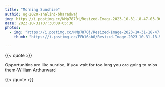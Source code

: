 ```yaml
---
title: "Morning Sunshine"
authid: ug-2020-shalini-bharadwaj
img: https://i.postimg.cc/NMp7870j/Resized-Image-2023-10-31-18-47-03-3638.webp
date: 2023-10-31T07:30:08+05:30
photos:
  - img: "https://i.postimg.cc/NMp7870j/Resized-Image-2023-10-31-18-47-03-3638.webp"
    thumb: "https://i.postimg.cc/FFb16sb0/Resized-Image-2023-10-31-18-52-03-1369.webp"
   
---
```


{{< quote >}}

Opportunities are like sunrise, if you wait for too long you are going to miss them-William Arthurward

{{< /quote >}}
